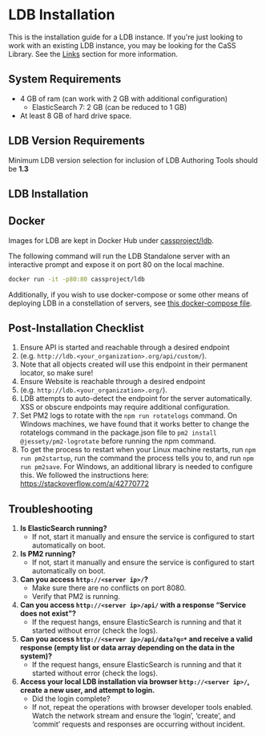# LDB Installation

This is the installation guide for a LDB instance. If you're just looking to work with an existing LDB instance, you may be looking for the CaSS Library. See the [Links](/dev/links-and-references) section for more information.

## System Requirements
- 4 GB of ram (can work with 2 GB with additional configuration)
  - ElasticSearch 7: 2 GB (can be reduced to 1 GB)
- At least 8 GB of hard drive space.

## LDB Version Requirements
Minimum LDB version selection for inclusion of LDB Authoring Tools should be **1.3**

## LDB Installation

## Docker

Images for LDB are kept in Docker Hub under [cassproject/ldb](https://hub.docker.com/r/cassproject/ldb).

The following command will run the LDB Standalone server with an interactive prompt and expose it on port 80 on the local machine.

```bash
docker run -it -p80:80 cassproject/ldb
```

Additionally, if you wish to use docker-compose or some other means of deploying LDB in a constellation of servers, see [this docker-compose file](https://github.com/cassproject/ldb/blob/master/docker-compose.yml).


## Post-Installation Checklist

1. Ensure API is started and reachable through a desired endpoint
  1. (e.g. ```http://ldb.<your_organization>.org/api/custom/```).
  2. Note that all objects created will use this endpoint in their permanent locator, so make sure!
2. Ensure Website is reachable through a desired endpoint
  1. (e.g. ```http://ldb.<your_organization>.org/```).
  2. LDB attempts to auto-detect the endpoint for the server automatically. XSS or obscure endpoints may require additional configuration.
3. Set PM2 logs to rotate with the `npm run rotatelogs` command. On Windows machines, we have found that it works better to change the rotatelogs command in the package.json file to `pm2 install @jessety/pm2-logrotate` before running the npm command.
4. To get the process to restart when your Linux machine restarts, run `npm run pm2startup`, run the command the process tells you to, and run `npm run pm2save`. For Windows, an additional library is needed to configure this. We followed the instructions here: https://stackoverflow.com/a/42770772

## Troubleshooting

1. **Is ElasticSearch running?**
    * If not, start it manually and ensure the service is configured to start automatically on boot.
2. **Is PM2 running?**
    * If not, start it manually and ensure the service is configured to start automatically on boot.
3. **Can you access ```http://<server ip>/```?**
    * Make sure there are no conflicts on port 8080.
    * Verify that PM2 is running.
4. **Can you access ```http://<server ip>/api/``` with a response “Service does not exist”?**
    * If the request hangs, ensure ElasticSearch is running and that it started without error (check the logs).
5. **Can you access ```http://<server ip>/api/data?q=*``` and receive a valid response (empty list or data array depending on the data in the system)?**
    * If the request hangs, ensure ElasticSearch is running and that it started without error (check the logs).
6. **Access your local LDB installation via browser ```http://<server ip>/```, create a new user, and attempt to login.**
    * Did the login complete?
    * If not, repeat the operations with browser developer tools enabled.  Watch the network stream and ensure the ‘login’, ‘create’, and ‘commit’ requests and responses are occurring without incident.